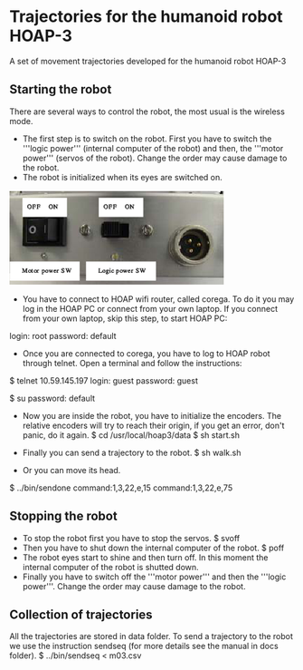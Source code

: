 # Trajectories for the humanoid robot HOAP-3

A set of movement trajectories developed for the humanoid robot HOAP-3

## Starting the robot
There are several ways to control the robot, the most usual is the wireless mode. 

* The first step is to switch on the robot. First you have to switch the '''logic power''' (internal computer of the robot) and then, the '''motor power''' (servos of the robot). Change the order may cause damage to the robot.
* The robot is initialized when its eyes are switched on.

![Power](/img/Power.png)


* You have to connect to HOAP wifi router, called corega. To do it you may log in the HOAP PC or connect from your own laptop. If you connect from your own laptop, skip this step, to start HOAP PC:

 login: root
 password: default

* Once you are connected to corega, you have to log to HOAP robot through telnet. Open a terminal and follow the instructions:

 $ telnet 10.59.145.197
 login: guest
 password: guest

 $ su
 password: default

* Now you are inside the robot, you have to initialize the encoders. The relative encoders will try to reach their origin, if you get an error, don't panic, do it again.
 $ cd /usr/local/hoap3/data
 $ sh start.sh

* Finally you can send a trajectory to the robot.
 $ sh walk.sh

* Or you can move its head.

 $ ../bin/sendone
 command:1,3,22,e,15
 command:1,3,22,e,75


## Stopping the robot 
* To stop the robot first you have to stop the servos.
 $ svoff
* Then you have to shut down the internal computer of the robot.
 $ poff
* The robot eyes start to shine and then turn off. In this moment the internal computer of the robot is shutted down. 
* Finally you have to switch off the '''motor power''' and then the '''logic power'''. Change the order may cause damage to the robot.


## Collection of trajectories 
All the trajectories are stored in data folder. To send a trajectory to the robot we use the instruction sendseq (for more details see the manual in docs folder).
    $ ../bin/sendseq < m03.csv




